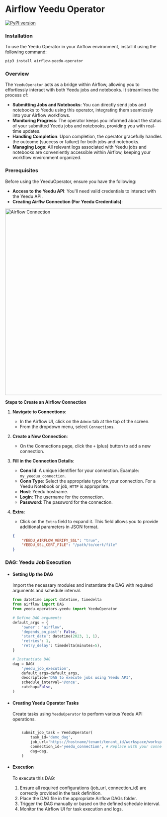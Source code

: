 # Airflow Yeedu Operator
[![PyPI version](https://badge.fury.io/py/airflow-yeedu-operator.png)](https://badge.fury.io/py/airflow-yeedu-operator)

### Installation

To use the Yeedu Operator in your Airflow environment, install it using the following command:

```bash
pip3 install airflow-yeedu-operator
```

### Overview

The `YeeduOperator` acts as a bridge within Airflow, allowing you to effortlessly interact with both Yeedu jobs and notebooks. It streamlines the process of:

- **Submitting Jobs and Notebooks**: You can directly send jobs and notebooks to Yeedu using this operator, integrating them seamlessly into your Airflow workflows.
- **Monitoring Progress**: The operator keeps you informed about the status of your submitted Yeedu jobs and notebooks, providing you with real-time updates.
- **Handling Completion**: Upon completion, the operator gracefully handles the outcome (success or failure) for both jobs and notebooks.
- **Managing Logs**: All relevant logs associated with Yeedu jobs and notebooks are conveniently accessible within Airflow, keeping your workflow environment organized.


### Prerequisites

Before using the YeeduOperator, ensure you have the following:

- **Access to the Yeedu API**: You'll need valid credentials to interact with the Yeedu API.
- **Creating Airflw Connection (For Yeedu Credentials)**:

<img src="images/yeedu_connection.png" alt="Airflow Connection" width="800" height="600" />


 **Steps to Create an Airflow Connection**

1. **Navigate to Connections**:
   - In the Airflow UI, click on the `Admin` tab at the top of the screen.
   - From the dropdown menu, select `Connections`.

2. **Create a New Connection**:
   - On the Connections page, click the `+` (plus) button to add a new connection.

3. **Fill in the Connection Details**:
   - **Conn Id**: A unique identifier for your connection. Example: `my_yeeduu_connection`.
   - **Conn Type**: Select the appropriate type for your connection. For a Yeedu Notebook or job, `HTTP` is appropriate.
   - **Host**: Yeedu hostname.
   - **Login**: The username for the connection.
   - **Password**: The password for the connection.

5. **Extra**:
   - Click on the `Extra` field to expand it. This field allows you to provide additional parameters in JSON format. 

   ```json
   {
       "YEEDU_AIRFLOW_VERIFY_SSL": "true",
       "YEEDU_SSL_CERT_FILE": "/path/to/cert/file"
   }


### DAG: Yeedu Job Execution

- #### Setting Up the DAG

    Import the necessary modules and instantiate the DAG with required arguments and schedule interval.

    ```python
    from datetime import datetime, timedelta
    from airflow import DAG
    from yeedu.operators.yeedu import YeeduOperator

    # Define DAG arguments
    default_args = {
        'owner': 'airflow',
        'depends_on_past': False,
        'start_date': datetime(2023, 1, 1),
        'retries': 1,
        'retry_delay': timedelta(minutes=5),
    }

    # Instantiate DAG
    dag = DAG(
        'yeedu_job_execution',
        default_args=default_args,
        description='DAG to execute jobs using Yeedu API',
        schedule_interval='@once',
        catchup=False,
    )
    ```
- #### Creating Yeedu Operator Tasks

    Create tasks using `YeeduOperator` to perform various Yeedu API operations.

    ```python

        submit_job_task = YeeduOperator(
            task_id='demo_dag',
            job_url='https://hostname/tenant/tenant_id/workspace/workspace_id/spark/notebook/notebook_id', # Replace with job or notebook url
            connection_id='yeedu_connection', # Replace with your connection id
            dag=dag,
        )

    ```

- #### Execution

    To execute this DAG:

    1. Ensure all required configurations (job_url, connection_id) are correctly provided in the task definition.
    2. Place the DAG file in the appropriate Airflow DAGs folder.
    3. Trigger the DAG manually or based on the defined schedule interval.
    4. Monitor the Airflow UI for task execution and logs.



